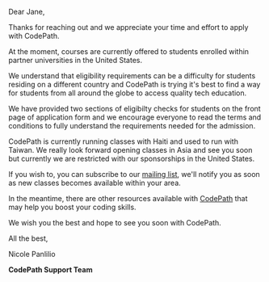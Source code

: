 Dear Jane,

Thanks for reaching out and we appreciate your time and effort to apply with CodePath. 

At the moment, courses are currently offered to students enrolled within partner universities in the United States. 

We understand that eligibility requirements can be a difficulty for students residing on a different country and CodePath is trying it's best to find a way for students from all around the globe to access quality tech education. 

We have provided two sections of eligibilty checks for students on the  front page of application form and we encourage everyone to read the terms and conditions to fully understand the requirements needed for the admission. 

CodePath is currently running classes with Haiti and used to run with Taiwan. We really look forward opening classes in Asia and see you soon but currently we are restricted with our sponsorships in the United States. 

If you wish to, you can subscribe to our [mailing list](https://google.com), we'll notify you as soon as new classes becomes available within your area. 

In the meantime, there are other resources available with [CodePath](https://support.codepath.com) that may help you boost your coding skills.

We wish you the best and hope to see you soon with CodePath. 


All the best,

Nicole Panlilio

**CodePath Support Team**